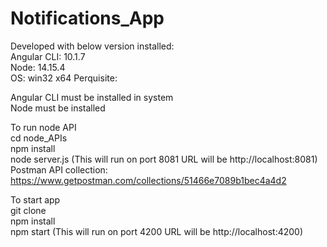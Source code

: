 # Notifications_App
Developed with below version installed:  
Angular CLI: 10.1.7  
Node: 14.15.4        
OS: win32 x64  Perquisite:  

Angular CLI must be installed in system   
Node must be installed   

To run node API    
cd node_APIs   
npm install  
node server.js (This will run on port 8081 URL will be http://localhost:8081)  
Postman API collection: https://www.getpostman.com/collections/51466e7089b1bec4a4d2   

To start app  
git clone   
npm install   
npm start (This will run on port 4200 URL will be http://localhost:4200)

